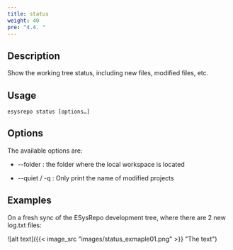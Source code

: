 ```yaml
---
title: status
weight: 40
pre: "4.4. "
---
```


## Description

Show the working tree status, including new files, modified files, etc.

## Usage

```
esysrepo status [options…]
```

## Options

The available options are:

* --folder : the folder where the local workspace is located

* --quiet / -q : Only print the name of modified projects

## Examples

On a fresh sync of the ESysRepo development tree, where there are 2 new log.txt files:

![alt text]({{< image_src "images/status_exmaple01.png" >}} "The text")